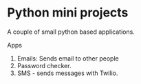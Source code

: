 # Python mini projects

A couple of small python based applications.

Apps

1. Emails: Sends email to other people
2. Password checker.
3. SMS - sends messages with Twilio.
